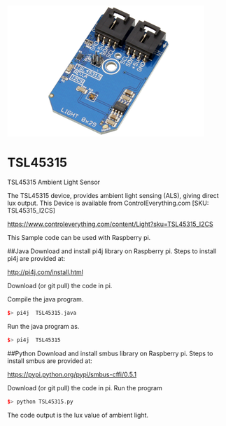 [![TSL45315](TSL45315_I2CS.png)](https://www.controleverything.com/content/Light?sku=TSL45315_I2CS)
# TSL45315
TSL45315 Ambient Light Sensor 

The TSL45315 device, provides ambient light sensing (ALS), giving direct lux output.
This Device is available from ControlEverything.com [SKU: TSL45315_I2CS]

https://www.controleverything.com/content/Light?sku=TSL45315_I2CS

This Sample code can be used with Raspberry pi.

##Java 
Download and install pi4j library on Raspberry pi. Steps to install pi4j are provided at:

http://pi4j.com/install.html

Download (or git pull) the code in pi.

Compile the java program.
```cpp
$> pi4j  TSL45315.java
```

Run the java program as.
```cpp
$> pi4j  TSL45315
```

##Python 
Download and install smbus library on Raspberry pi. Steps to install smbus are provided at:

https://pypi.python.org/pypi/smbus-cffi/0.5.1

Download (or git pull) the code in pi. Run the program

```cpp
$> python TSL45315.py
```

The code output is the lux value of ambient light.

